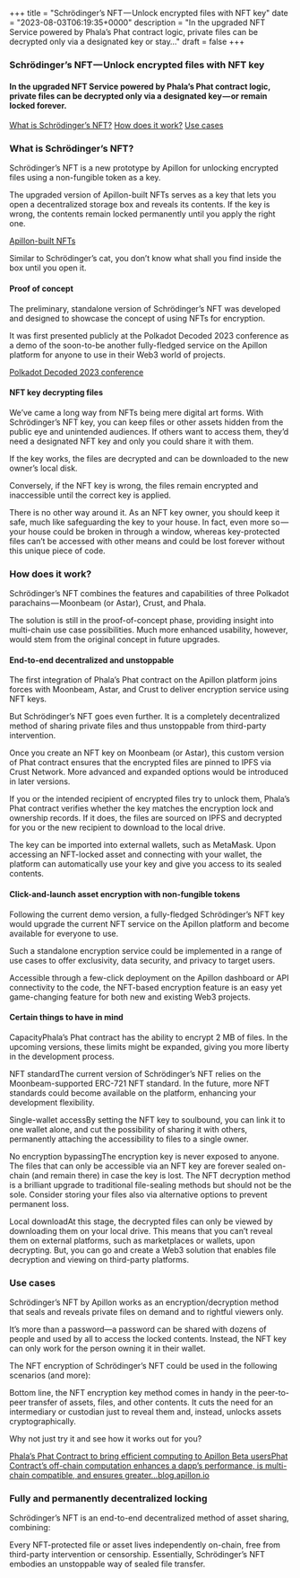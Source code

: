 +++
title = "Schrödinger’s NFT — Unlock encrypted files with NFT key"
date = "2023-08-03T06:19:35+0000"
description = "In the upgraded NFT Service powered by Phala’s Phat contract logic, private files can be decrypted only via a designated key or stay…"
draft = false
+++

### Schrödinger’s NFT — Unlock encrypted files with NFT key


#### In the upgraded NFT Service powered by Phala’s Phat contract logic, private files can be decrypted only via a designated key — or remain locked forever.

[What is Schrödinger’s NFT?](#d185)
[How does it work?](#360f)
[Use cases](#0b8a)

### What is Schrödinger’s NFT?


Schrödinger’s NFT is a new prototype by Apillon for unlocking encrypted files using a non-fungible token as a key.


The upgraded version of Apillon-built NFTs serves as a key that lets you open a decentralized storage box and reveals its contents. If the key is wrong, the contents remain locked permanently until you apply the right one.

[Apillon-built NFTs](https://wiki.apillon.io/build/2-web3-services.html#nfts)

Similar to Schrödinger’s cat, you don’t know what shall you find inside the box until you open it.


#### Proof of concept


The preliminary, standalone version of Schrödinger’s NFT was developed and designed to showcase the concept of using NFTs for encryption.


It was first presented publicly at the Polkadot Decoded 2023 conference as a demo of the soon-to-be another fully-fledged service on the Apillon platform for anyone to use in their Web3 world of projects.

[Polkadot Decoded 2023 conference](https://blog.apillon.io/polkadot-has-decoded-a-new-future-cf1f8bab2a24#c166)

#### NFT key decrypting files


We’ve came a long way from NFTs being mere digital art forms. With Schrödinger’s NFT key, you can keep files or other assets hidden from the public eye and unintended audiences. If others want to access them, they’d need a designated NFT key and only you could share it with them.


If the key works, the files are decrypted and can be downloaded to the new owner’s local disk.


Conversely, if the NFT key is wrong, the files remain encrypted and inaccessible until the correct key is applied.


There is no other way around it. As an NFT key owner, you should keep it safe, much like safeguarding the key to your house. In fact, even more so — your house could be broken in through a window, whereas key-protected files can’t be accessed with other means and could be lost forever without this unique piece of code.


### How does it work?


Schrödinger’s NFT combines the features and capabilities of three Polkadot parachains — Moonbeam (or Astar), Crust, and Phala.


The solution is still in the proof-of-concept phase, providing insight into multi-chain use case possibilities. Much more enhanced usability, however, would stem from the original concept in future upgrades.


#### End-to-end decentralized and unstoppable


The first integration of Phala’s Phat contract on the Apillon platform joins forces with Moonbeam, Astar, and Crust to deliver encryption service using NFT keys.


But Schrödinger’s NFT goes even further. It is a completely decentralized method of sharing private files and thus unstoppable from third-party intervention.


Once you create an NFT key on Moonbeam (or Astar), this custom version of Phat contract ensures that the encrypted files are pinned to IPFS via Crust Network. More advanced and expanded options would be introduced in later versions.


If you or the intended recipient of encrypted files try to unlock them, Phala’s Phat contract verifies whether the key matches the encryption lock and ownership records. If it does, the files are sourced on IPFS and decrypted for you or the new recipient to download to the local drive.


The key can be imported into external wallets, such as MetaMask. Upon accessing an NFT-locked asset and connecting with your wallet, the platform can automatically use your key and give you access to its sealed contents.


#### Click-and-launch asset encryption with non-fungible tokens


Following the current demo version, a fully-fledged Schrödinger’s NFT key would upgrade the current NFT service on the Apillon platform and become available for everyone to use.


Such a standalone encryption service could be implemented in a range of use cases to offer exclusivity, data security, and privacy to target users.


Accessible through a few-click deployment on the Apillon dashboard or API connectivity to the code, the NFT-based encryption feature is an easy yet game-changing feature for both new and existing Web3 projects.


#### Certain things to have in mind


CapacityPhala’s Phat contract has the ability to encrypt 2 MB of files. In the upcoming versions, these limits might be expanded, giving you more liberty in the development process.


NFT standardThe current version of Schrödinger’s NFT relies on the Moonbeam-supported ERC-721 NFT standard. In the future, more NFT standards could become available on the platform, enhancing your development flexibility.


Single-wallet accessBy setting the NFT key to soulbound, you can link it to one wallet alone, and cut the possibility of sharing it with others, permanently attaching the accessibility to files to a single owner.


No encryption bypassingThe encryption key is never exposed to anyone. The files that can only be accessible via an NFT key are forever sealed on-chain (and remain there) in case the key is lost. The NFT decryption method is a brilliant upgrade to traditional file-sealing methods but should not be the sole. Consider storing your files also via alternative options to prevent permanent loss.


Local downloadAt this stage, the decrypted files can only be viewed by downloading them on your local drive. This means that you can’t reveal them on external platforms, such as marketplaces or wallets, upon decrypting. But, you can go and create a Web3 solution that enables file decryption and viewing on third-party platforms.


### Use cases


Schrödinger’s NFT by Apillon works as an encryption/decryption method that seals and reveals private files on demand and to rightful viewers only.


It’s more than a password—a password can be shared with dozens of people and used by all to access the locked contents. Instead, the NFT key can only work for the person owning it in their wallet.


The NFT encryption of Schrödinger’s NFT could be used in the following scenarios (and more):


Bottom line, the NFT encryption key method comes in handy in the peer-to-peer transfer of assets, files, and other contents. It cuts the need for an intermediary or custodian just to reveal them and, instead, unlocks assets cryptographically.


Why not just try it and see how it works out for you?

[Phala’s Phat Contract to bring efficient computing to Apillon Beta usersPhat Contract’s off-chain computation enhances a dapp’s performance, is multi-chain compatible, and ensures greater…blog.apillon.io](https://blog.apillon.io/phalas-phat-contract-to-bring-efficient-computing-to-apillon-beta-users-591332fd86a6)

### Fully and permanently decentralized locking


Schrödinger’s NFT is an end-to-end decentralized method of asset sharing, combining:


Every NFT-protected file or asset lives independently on-chain, free from third-party intervention or censorship. Essentially, Schrödinger’s NFT embodies an unstoppable way of sealed file transfer.
